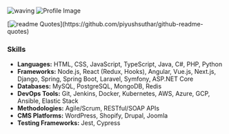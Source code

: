 
![waving](https://capsule-render.vercel.app/api?type=waving&height=200&text=Welcome!&fontAlign=80&fontAlignY=40&color=gradient)
![Profile Image](https://miro.medium.com/v2/resize:fit:1400/format:webp/1*-D6VWpsPWbWKAvdMyOg26g.png)

[![readme Quotes](https://quotes-github-readme.vercel.app/api?quote=The%20beauty%20of%20software%20lies%20in%20its%20complexity,%20but%20in%20its%20simplicity.)](https://github.com/piyushsuthar/github-readme-quotes)
### Skills
- **Languages:** HTML, CSS, JavaScript, TypeScript, Java, C#, PHP, Python
- **Frameworks:** Node.js, React (Redux, Hooks), Angular, Vue.js, Next.js, Django, Spring, Spring Boot, Laravel, Symfony, ASP.NET Core
- **Databases:** MySQL, PostgreSQL, MongoDB, Redis
- **DevOps Tools:** Git, Jenkins, Docker, Kubernetes, AWS, Azure, GCP, Ansible, Elastic Stack
- **Methodologies:** Agile/Scrum, RESTful/SOAP APIs
- **CMS Platforms:** WordPress, Shopify, Drupal, Joomla
- **Testing Frameworks:** Jest, Cypress

